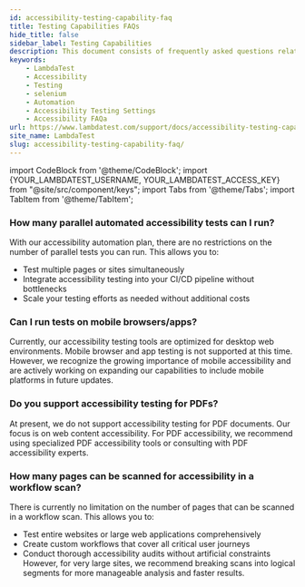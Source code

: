 ```yaml
---
id: accessibility-testing-capability-faq
title: Testing Capabilities FAQs
hide_title: false
sidebar_label: Testing Capabilities
description: This document consists of frequently asked questions related to the accessibility tool of LambdaTest. It will help you to answer some of your common questions.
keywords:
    - LambdaTest
    - Accessibility
    - Testing
    - selenium
    - Automation
    - Accessibility Testing Settings
    - Accessibility FAQa
url: https://www.lambdatest.com/support/docs/accessibility-testing-capability-faq/
site_name: LambdaTest
slug: accessibility-testing-capability-faq/
---
```


import CodeBlock from '@theme/CodeBlock';
import {YOUR_LAMBDATEST_USERNAME, YOUR_LAMBDATEST_ACCESS_KEY} from "@site/src/component/keys";
import Tabs from '@theme/Tabs';
import TabItem from '@theme/TabItem';

<script type="application/ld+json"
      dangerouslySetInnerHTML={{ __html: JSON.stringify({
       "@context": "https://schema.org",
        "@type": "BreadcrumbList",
        "itemListElement": [{
          "@type": "ListItem",
          "position": 1,
          "name": "Home",
          "item": "https://www.lambdatest.com"
        },{
          "@type": "ListItem",
          "position": 2,
          "name": "Support",
          "item": "https://www.lambdatest.com/support/docs/"
        },{
          "@type": "ListItem",
          "position": 3,
          "name": "Accessibility FAQ",
          "item": "https://www.lambdatest.com/support/docs/accessibility-testing-capability-faq"
        }]
      })
    }}
></script>

### How many parallel automated accessibility tests can I run?
With our accessibility automation plan, there are no restrictions on the number of parallel tests you can run. This allows you to:

- Test multiple pages or sites simultaneously
- Integrate accessibility testing into your CI/CD pipeline without bottlenecks
- Scale your testing efforts as needed without additional costs

### Can I run tests on mobile browsers/apps?
Currently, our accessibility testing tools are optimized for desktop web environments. Mobile browser and app testing is not supported at this time. However, we recognize the growing importance of mobile accessibility and are actively working on expanding our capabilities to include mobile platforms in future updates.

### Do you support accessibility testing for PDFs?
At present, we do not support accessibility testing for PDF documents. Our focus is on web content accessibility. For PDF accessibility, we recommend using specialized PDF accessibility tools or consulting with PDF accessibility experts.

### How many pages can be scanned for accessibility in a workflow scan?
There is currently no limitation on the number of pages that can be scanned in a workflow scan. This allows you to:

- Test entire websites or large web applications comprehensively
- Create custom workflows that cover all critical user journeys
- Conduct thorough accessibility audits without artificial constraints
However, for very large sites, we recommend breaking scans into logical segments for more manageable analysis and faster results.